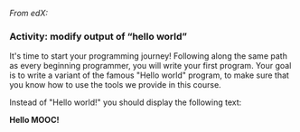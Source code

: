 *From edX:*

### Activity: modify output of “hello world”

It's time to start your programming journey! Following along the same path as every beginning programmer, you will write your first program. Your goal is to write a variant of the famous "Hello world" program, to make sure that you know how to use the tools we provide in this course.

Instead of "Hello world!" you should display the following text:

**Hello MOOC!**
